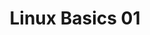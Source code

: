 ---
title: Linux Basics 01
description: 
weight: 1

course:
  name: Linux Basics 01
  icon: 🐧
  description_short: Grundlagen von Linux und der Kommandozeile
  description_long: "Ideal **für alle nicht IT-ler**, die regelmäßig mit Linux und der Kommandozeile arbeiten müssen.
  
  
  Wir zeigen Ihnen, wie Sie die Kommandozeile effektiv nutzen und wie Sie Dateien und Prozesse einfach selbstständig verwalten."
  level: Einsteiger
  duration: 2 Tage
  price: 1.200 €

  roadmap:
    target_audience: Mitarbeiter ohne Linux Kenntnisse, welche im Alltag regelmäßig mit Linux und Bash konfrontiert sind.
    goals: Ziel ist, dass jeder Teilnehmer am Ende der Schulung die Grundlagen von Linux und der Bash kennt und versteht.
    benefits: Selbstständig IT-Probleme lösen und technische Herausforderungen meistern

  key_topics:
    - Was ist Linux?
    - Die Kommandozeile
    - Dateiverwaltung
    - Skripts & Prozesse
  all_topics:
    - title: Was ist ein Betriebssystem?
      content: Lorem ipsum dolor sit amet, consetetur sadipscing elitr, sed diam nonumy eirmod tempor invidunt ut labore et dolore magna aliquyam erat, sed diam voluptua. At vero eos et accusam et justo duo dolores et ea rebum. Stet clita kasd gubergren, no sea takimata sanctus est Lorem ipsum dolor sit amet.
    - title: Linux im Alltag
      content: Lorem ipsum dolor sit amet, consetetur sadipscing elitr, sed diam nonumy eirmod tempor invidunt ut labore et dolore magna aliquyam erat, sed diam voluptua. At vero eos et accusam et justo duo dolores et ea rebum. Stet clita kasd gubergren, no sea takimata sanctus est Lorem ipsum dolor sit amet.
    - title: Distributionen
      content: Lorem ipsum dolor sit amet, consetetur sadipscing elitr, sed diam nonumy eirmod tempor invidunt ut labore et dolore magna aliquyam erat, sed diam voluptua. At vero eos et accusam et justo duo dolores et ea rebum. Stet clita kasd gubergren, no sea takimata sanctus est Lorem ipsum dolor sit amet.
    - title: VM Installation
      content: Lorem ipsum dolor sit amet, consetetur sadipscing elitr, sed diam nonumy eirmod tempor invidunt ut labore et dolore magna aliquyam erat, sed diam voluptua. At vero eos et accusam et justo duo dolores et ea rebum. Stet clita kasd gubergren, no sea takimata sanctus est Lorem ipsum dolor sit amet.
    - title: Erste Schritte Kommandozeile
      content: Lorem ipsum dolor sit amet, consetetur sadipscing elitr, sed diam nonumy eirmod tempor invidunt ut labore et dolore magna aliquyam erat, sed diam voluptua. At vero eos et accusam et justo duo dolores et ea rebum. Stet clita kasd gubergren, no sea takimata sanctus est Lorem ipsum dolor sit amet.
    - title: Navigation
      content: 
    - title: Texteditoren
      content: 
    - title: Dateiverwaltung (Kopieren, Verschieben, Löschen usw.)
      content: 
    - title: Hard- und Softlinks (kurz)
      content:
    - title: Ordnerstruktur (FHS)
      content:
    - title: Berechtigungen
      content: 
    - title: Paketverwaltung
      content: 
    - title: Systemctl & Prozesse
      content: 
    - title: Umgebungsvariable (PATH/PS1) (kurz)
      content:
    - title: Scripting
      content:
---